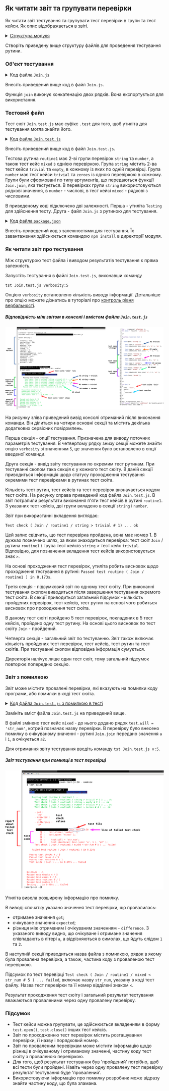 ## Як читати звіт та групувати перевірки

Як читати звіт тестування та групувати тест перевірки в групи та тест кейси. Як опис відображається в звіті.

<details>
  <summary><u>Структура модуля</u></summary>

```
report
   ├── Join.js
   ├── Join.test.js
   └── package.json

```

</details>

Створіть приведену вище структуру файлів для проведення тестування рутини.

### Об'єкт тестування

<details>
    <summary><u>Код файла <code>Join.js</code></u></summary>

```js    
module.exports.join = function( a, b )
{
  return String( a ) + String( b );
}

```

</details>

Внесіть приведений вище код в файл `Join.js`.

Функція `join` виконує конкатенацію двох рядків. Вона експортується для використання.

### Тестовий файл

Тест сюіт `Join.test.js` має суфікс `.test` для того, щоб утиліта для тестування могла знайти його.

<details>
    <summary><u>Код файла <code>Join.test.js</code></u></summary>

```js    
let _ = require( 'wTesting' );
let Join = require( './Join.js' );

//

function routine1( test )
{

  test.open( 'string' );

    test.case = 'trivial';
    test.identical( Join.join( 'a', 'b' ), 'ab' );

    test.case = 'empty';
    test.identical( Join.join( '', '' ), '' );

  test.close( 'string' );
  test.open( 'number' );

    test.case = 'trivial';
    test.identical( Join.join( 1, 3 ), '13' );

    test.case = 'zeroes';
    test.identical( Join.join( 0, 0 ), '00' );

  test.close( 'number' );
  test.open( 'mixed' );

    test.identical( Join.join( 'a', 1 ), 'a1' );

  test.close( 'mixed' );


}

//

var Self =
{
  name : 'Join',
  tests :
  {
    routine1,
  }
}

//

Self = wTestSuite( Self );
if( typeof module !== 'undefined' && !module.parent )
wTester.test( Self.name );

```

</details>

Внесіть приведений вище код в файл `Join.test.js`.

Тестова рутина `routine1` має 2-ві групи перевірок `string` та `number`, а також тест кейс `mixed` з однією перевіркою. Група `string` містить 2-ва тест кейси `trivial` та `empty`, в кожному із яких по одній перевірці. Група `number` має тест кейси `trivial` та `zeroes` із одною перевіркою в кожному.  Групи були сформовані по типу аргументів, що передаються функції `Join.join`, яка тестується. В перевірках групи `string` використовуються рядкові значення, в `number` - числові, в тест кейсі `mixed` - рядкові з числовими.

В приведеному коді підключено дві залежності. Перша - утиліта `Testing` для здійснення тесту. Друга - файл `Join.js` з рутиною для тестування.

<details>
    <summary><u>Код файла <code>package.json</code></u></summary>

```json    
{
  "dependencies": {
    "wTesting": ""
  }
}

```

</details>

Внесіть приведений код з залежностями для тестування. Їх завантаження здійснюється командою `npm install` в директорії модуля.

### Як читати звіт про тестування

Між структурою тест файла і виводом результатів тестування є пряма залежність.

Запустіть тестування в файлі `Join.test.js`, виконавши команду

```
tst Join.test.js verbosity:5
```

Опцією `verbosity` встановлено кількість виводу інформації. Детальніше про опцію можете дізнатись в туторіалі про [контроль рівня вербальності](Verbosity.md).

##### Відповідність між звітом в консолі і вмістом файла `Join.test.js`

![report.png](../../images/report.png)

На рисунку зліва приведений вивід консолі отриманий після виконання команди. Він ділиться на чотири основні секції та містить декілька додаткових сервісних повідомлень.

Перша секція - опції тестування. Призначена для виводу поточних параметрів тестування. В четвертому рядку знизу секції можете знайти опцію `verbosity` зі значенням `5`, це значення було встановлено в опції введеної команди.

Друга секція - вивід звіту тестування по окремим тест рутинам. При тестуванні скопом така секція є у кожного тест сюіту. В даній секції приводиться інформація щодо статусу проходження тестування окремими тест перевірками в рутинах тест сюіта.

Кількість тест рутин, тест кейсів та тест перевірок визначається кодом тест сюіта. На рисунку справа приведений код файла `Join.test.js`. В звіт потрапили результати виконання п'яти тест кейсів в рутині `routine1`. З указаних тест кейсів, дві групи вкладено в секції `string` i `number`.

Звіт при використанні вкладення виглядає:

```
Test check ( Join / routine1 / string > trivial # 1) ... ok

```

Цей запис свідчить, що тест перевірка пройдена, вона має номер 1. В дужках позначено шлях, за яким знаходиться перевірка: тест сюіт `Join` / рутина `routine1` / група тест кейсів `string` > тест кейс `trivial`. Відповідно, для позначення вкладення тест кейсів використовується знак `>`.

На основі проходження тест перевірок, утиліта робить висновок щодо проходження тестування в рутині: `Passed test routine ( Join / routine1 ) in 0,173s`.

Третя секція - підсумковий звіт по одному тест сюіту. При виконанні тестування скопом виводиться після завершення тестування окремого тест сюіта. В секції приводиться загальний підсумок - кількість пройдених перевірок, тест кейсів, тест рутин на основі чого робиться висновок про проходження тест сюіта.

В даному тест сюіті пройдено 5 тест перевірок, покладених в 5 тест кейсів, пройдено одну тест рутину. На основі цього висновок по тест сюіту `Join` - пройдений.

Четверта секція - загальний звіт по тестуванню. Звіт також включає кількість пройдених тест перевірок, тест кейсів, тест рутин та тест сюітів. При тестуванні скопом відповідна інформація сумується.

Директорія налічує лише один тест сюіт, тому загальний підсумок повторює попередню секцію.

### Звіт з помилкою

Звіт може містити провалені перевірки, які вказують на помилки коду програми, або помилки в коді тест сюіта.

<details>
    <summary><u>Код файла <code>Join.test.js</code> з помилкою в тесті</u></summary>

```js    
let _ = require( 'wTesting' );
let Join = require( './Join.js' );

//

function routine1( test )
{

  test.open( 'string' );

    test.case = 'trivial';
    test.identical( Join.join( 'a', 'b' ), 'ab' );

    test.case = 'empty';
    test.identical( Join.join( '', '' ), '' );

  test.close( 'string' );
  test.open( 'number' );

    test.case = 'trivial';
    test.identical( Join.join( 1, 3 ), '13' );

    test.case = 'zeroes';
    test.identical( Join.join( 0, 0 ), '00' );

  test.close( 'number' );
  test.open( 'mixed' );

    test.will = 'str_num';
    test.identical( Join.join( 'a', 1 ), 'a2' );

  test.close( 'mixed' );


}

//

var Self =
{
  name : 'Join',
  tests :
  {
    routine1,
  }
}

//

Self = wTestSuite( Self );
if( typeof module !== 'undefined' && !module.parent )
wTester.test( Self.name );

```

</details>

Замініть вміст файла `Join.test.js` на приведений вище.

В файлі змінено тест кейс `mixed` - до нього додано рядок `test.will = 'str_num'`, котрий позначає назву перевірки. В перевірку було внесено помилку в очікуваному значенні - рутині `Join.join` передано значення `a` i `1`, а очікується `a2`.

Для отримання звіту тестування введіть команду `tst Join.test.js v:5`.

##### Звіт тестування при помилці в тест перевірці

![report2.png](../../images/report2.png)

Утиліта вивела розширену інформацію про помилку.

В виводі спочатку указано значення тест перевірки, що провалилась:
- отримане значення `got`;
- очікуване значення `expected`;
- різниця між отриманим і очікуваним значенням - `difference`.
З указаного виводу видно, що очікуване і отримане значення співпадають в літері `a`, а відрізняються в симолах, що йдуть слідом `1` та `2`.

В наступній секції приводиться назва файла з помилкою, рядок в якому була провалена перевірка, а також, частина коду з проваленою тест перевіркою.

Підсумок по тест перевірці `Test check ( Join / routine1 / mixed < str_num # 5 ) ... failed`, включає  назву `str_num`, указану в коді тест файлу. Назва тест перевірки та її номер відділені знаком `<`.

Результат проходження тест сюіту і загальний результат тестування вважаються проваленими через одну провалену перевірку.

### Підсумок

- Тест кейси можна групувати, це здійснюється вкладенням в форму `test.open()`, `test.close()` інших тест кейсів.
- Звіт по проходженню тест перевірок містить розташування перевірки, її назву і порядковий номер.
- Звіт по проваленим перевіркам може містити інформацію щодо різниці в очікуваному і отриманому значенні, частину коду тест сюіту з проваленою перевіркою.
- Для того, щоб результат тестування був 'пройдений' потрібно, щоб всі тести були пройдені. Навіть через одну провалену тест перевірку результат тестування буде 'провалений'.
- Використовуючи інформацію про помилку розробник може відразу знайти частину коду, що була зламана.
